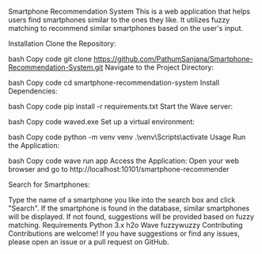 Smartphone Recommendation System
This is a web application that helps users find smartphones similar to the ones they like. It utilizes fuzzy matching to recommend similar smartphones based on the user's input.

Installation
Clone the Repository:

bash
Copy code
git clone https://github.com/PathumSanjana/Smartphone-Recommendation-System.git
Navigate to the Project Directory:

bash
Copy code
cd smartphone-recommendation-system
Install Dependencies:

bash
Copy code
pip install -r requirements.txt
Start the Wave server:

bash
Copy code
waved.exe
Set up a virtual environment:

bash
Copy code
python -m venv venv
.\venv\Scripts\activate
Usage
Run the Application:

bash
Copy code
wave run app
Access the Application:
Open your web browser and go to http://localhost:10101/smartphone-recommender

Search for Smartphones:

Type the name of a smartphone you like into the search box and click "Search".
If the smartphone is found in the database, similar smartphones will be displayed.
If not found, suggestions will be provided based on fuzzy matching.
Requirements
Python 3.x
h2o Wave
fuzzywuzzy
Contributing
Contributions are welcome! If you have suggestions or find any issues, please open an issue or a pull request on GitHub.
